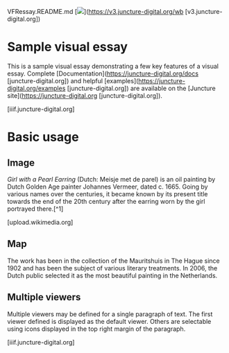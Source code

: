 VFRessay.README.md
[![](https://v3.juncture-digital.org/images/wb.svg)](https://v3.juncture-digital.org/wb [v3.juncture-digital.org])

<param ve-config 
       title="Girl with a Pearl Earring" 
       banner="https://iiif.juncture-digital.org/banner/?url=https://upload.wikimedia.org/wikipedia/commons/4/47/Bartholomeus_Johannes_van_Hove%2C_Het_Mauritshuis_te_Den_Haag.jpg"  [iiif.juncture-digital.org]
       layout="vertical">

<!-- Entities discussed throughout the essay are typically defined before the essay text and
     are thus available in all text.  Entity identifiers (QIDs) can be found in either
     Wikipedia or Wikidata (https://www.wikidata.org)> [wikidata.org)%3e] -->
<param ve-entity eid="Q185372"> <!-- Girl with a Pearl Earring painting -->
<param ve-entity eid="Q41264"> <!-- Johannes Vermeer -->
<param ve-entity eid="Q221092"> <!-- Mauritshuis -->
<param ve-entity eid="Q36600"> <!-- The Hague -->

# Sample visual essay

This is a sample visual essay demonstrating a few key features of a visual essay.  Complete [Documentation](https://juncture-digital.org/docs [juncture-digital.org]) and helpful [examples](https://juncture-digital.org/examples [juncture-digital.org]) are available on the [Juncture site](https://juncture-digital.org [juncture-digital.org]).
<param ve-image 
       manifest="https://iiif.juncture-digital.org/manifest/6dd738aed85597cac540ad31dd5818e86ef7f2918c7b43a9eb3123d5538e6e4c"> [iiif.juncture-digital.org]

# Basic usage

## Image

_Girl with a Pearl Earring_ (Dutch: Meisje met de parel) is an oil painting by Dutch Golden Age painter Johannes Vermeer, dated c. 1665. Going by various names over the centuries, it became known by its present title towards the end of the 20th century after the earring worn by the girl portrayed there.[^1]
<param ve-image 
       label="Girl with a Pearl Earring" 
       description="painting by Johannes Vermeer" 
       license="public domain" 
       url="https://upload.wikimedia.org/wikipedia/commons/0/0f/1665_Girl_with_a_Pearl_Earring.jpg"> [upload.wikimedia.org]

## Map

The work has been in the collection of the Mauritshuis in The Hague since 1902 and has been the subject of various literary treatments. In 2006, the Dutch public selected it as the most beautiful painting in the Netherlands.
<param ve-map center="Q36600" zoom="11" prefer-geojson>

## Multiple viewers

Multiple viewers may be defined for a single paragraph of text.  The first viewer defined is displayed as the default viewer.  Others are selectable using icons displayed in the top right margin of the paragraph.
<param ve-image 
       manifest="https://iiif.juncture-digital.org/manifest/6dd738aed85597cac540ad31dd5818e86ef7f2918c7b43a9eb3123d5538e6e4c"> [iiif.juncture-digital.org]
